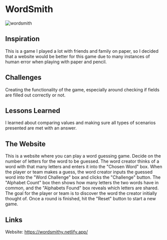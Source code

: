 # WordSmith

![wordsmith](https://github.com/user-attachments/assets/5ef9ea34-eddf-4e4b-8100-5b20156e5fab)

## Inspiration

This is a game I played a lot with friends and family on paper, so I decided that a website would be better for this game due to many instances of human error when playing with paper and pencil.

## Challenges

Creating the functionality of the game, especially around checking if fields are filled out correctly or not.

## Lessons Learned

I learned about comparing values and making sure all types of scenarios presented are met with an answer.

## The Website

This is a website where you can play a word guessing game. Decide on the number of letters for the word to be guessed. The word creator thinks of a word with that many letters and enters it into the "Chosen Word" box. When the player or team makes a guess, the word creator inputs the guessed word into the "Word Challenge" box and clicks the "Challenge" button. The "Alphabet Count" box then shows how many letters the two words have in common, and the "Alphabets Found" box reveals which letters are shared. The goal for the player or team is to discover the word the creator initially thought of. Once a round is finished, hit the "Reset" button to start a new game.

## Links

Website: https://wordsmithy.netlify.app/
